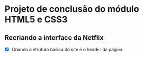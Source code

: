 # Projeto de conclusão do módulo HTML5 e CSS3

## Recriando a interface da Netflix

- [x] Criando a etrutura básica do site e o header da página.